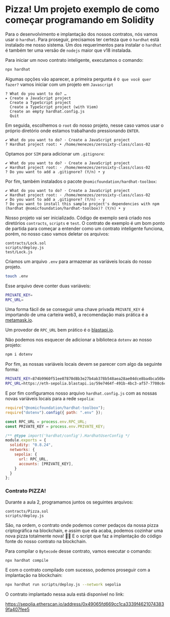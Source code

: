 # Pizza! Um projeto exemplo de como começar programando em Solidity

Para o desenvolvimento e implantação dos nossos contratos, nós vamos usar o `hardhat`. Para proseguir, precisamos ter certeza que o `hardhat` está instalado me nosso sistema. Um dos requerimentos para instalar o `hardhat` é também ter uma versão de `nodejs` maior que v18 instalada.

Para iniciar um novo contrato inteligente, executamos o comando:


```bash
npx hardhat
```

Algumas opções vão aparecer, a primeira pergunta é `O que você quer fazer?` vamos iniciar com um projeto em `Javascript`

```
? What do you want to do? … 
▸ Create a JavaScript project
  Create a TypeScript project
  Create a TypeScript project (with Viem)
  Create an empty hardhat.config.js
  Quit
```

Em seguida, escolhemos o `root` do nosso projeto, nesse caso vamos usar o próprio diretório onde estamos trabalhando pressionando `ENTER`.

```
✔ What do you want to do? · Create a JavaScript project
? Hardhat project root: ‣ /home/menezes/zerosixty-class/class-02
```

Optamos por `SIM` para adicionar um `.gitignore`:

```
✔ What do you want to do? · Create a JavaScript project
✔ Hardhat project root: · /home/menezes/zerosixty-class/class-02
? Do you want to add a .gitignore? (Y/n) ‣ y
```

Por fim, também instalados o pacote `@nomicfoundation/hardhat-toolbox`:

```
✔ What do you want to do? · Create a JavaScript project
✔ Hardhat project root: · /home/menezes/zerosixty-class/class-02
✔ Do you want to add a .gitignore? (Y/n) · y
? Do you want to install this sample project's dependencies with npm (hardhat @nomicfoundation/hardhat-toolbox)? (Y/n) ‣ y
```

Nosso projeto vai ser inicializado. Código de exemplo será criado nos diretórios `contracts`, `scripts` e `test`. O contrato de exemplo é um bom ponto de partida para começar a entender como um contrato inteligente funciona, porém, no nosso caso vamos deletar os arquivos:

`contracts/Lock.sol`<br>
`scripts/deploy.js`<br>
`test/Lock.js`<br>

Criamos um arquivo `.env` para armazenar as variáveis locais do nosso projeto.

```bash
touch .env
```

Esse arquivo deve conter duas variáveis:

```bash
PRIVATE_KEY=
RPC_URL=
```

Uma forma fácil de se conseguir uma chave privada `PRIVATE_KEY` é importando de uma carteira web3, a recomendação mais prática é a [metamask.io](https://metamask.io/).

Um provedor de `RPC_URL` bem prático é o [blastapi.io](https://blastapi.io/).

Não podemos nos esquecer de adicionar a biblioteca `dotenv` ao nosso projeto:

```bash
npm i dotenv
```

Por fim, as nossas variáveis locais devem se parecer com algo da seguinte forma:

```bash
PRIVATE_KEY=874b9960f51ee07870d8b3e27b4ab378b548aea28ae04dce8ba4bca50befd065
RPC_URL=https://eth-sepolia.blastapi.io/59e7464f-491b-4bc3-af57-7708c6c846a1
```

E por fim configuramos nosso arquivo `hardhat.config.js` com as nossas novas variáveis locais para a rede `sepolia`:

```js
require("@nomicfoundation/hardhat-toolbox");
require("dotenv").config({ path: ".env" });

const RPC_URL = process.env.RPC_URL;
const PRIVATE_KEY = process.env.PRIVATE_KEY;

/** @type import('hardhat/config').HardhatUserConfig */
module.exports = {
  solidity: "0.8.24",
  networks: {
    sepolia: {
      url: RPC_URL,
      accounts: [PRIVATE_KEY],
    }
  }
};
```

### Contrato PIZZA!

Durante a aula 2, programamos juntos os seguintes arquivos:

`contracts/Pizza.sol`<br>
`scripts/deploy.js`<br>

São, na ordem, o contrato onde podemos comer pedaços da nossa pizza criptográfica na blockchain, e assim que ela acaba, podemos cozinhar uma nova pizza totalmente nova! 🍕😋 E o script que faz a implantação do código fonte do nosso contrato na blockchain.

Para compilar o `Bytecode` desse contrato, vamos executar o comando:

```bash
npx hardhat compile
```

E com o contrato compilado com sucesso, podemos proseguir com a implantação na blockchain:

```bash
npx hardhat run scripts/deploy.js --network sepolia
```

O contrato implantado nessa aula está disponível no link:

https://sepolia.etherscan.io/address/0x49065fd669cc1ca3339f46210743839fa407fee5